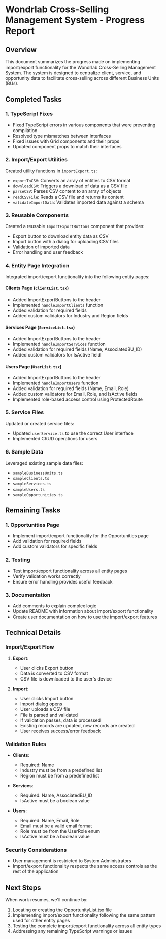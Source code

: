 # Wondrlab Cross-Selling Management System - Progress Report

## Overview
This document summarizes the progress made on implementing import/export functionality for the Wondrlab Cross-Selling Management System. The system is designed to centralize client, service, and opportunity data to facilitate cross-selling across different Business Units (BUs).

## Completed Tasks

### 1. TypeScript Fixes
- Fixed TypeScript errors in various components that were preventing compilation
- Resolved type mismatches between interfaces
- Fixed issues with Grid components and their props
- Updated component props to match their interfaces

### 2. Import/Export Utilities
Created utility functions in `importExport.ts`:
- `exportToCSV`: Converts an array of entities to CSV format
- `downloadCSV`: Triggers a download of data as a CSV file
- `parseCSV`: Parses CSV content to an array of objects
- `readCSVFile`: Reads a CSV file and returns its content
- `validateImportData`: Validates imported data against a schema

### 3. Reusable Components
Created a reusable `ImportExportButtons` component that provides:
- Export button to download entity data as CSV
- Import button with a dialog for uploading CSV files
- Validation of imported data
- Error handling and user feedback

### 4. Entity Page Integration
Integrated import/export functionality into the following entity pages:

#### Clients Page (`ClientList.tsx`)
- Added ImportExportButtons to the header
- Implemented `handleImportClients` function
- Added validation for required fields
- Added custom validators for Industry and Region fields

#### Services Page (`ServiceList.tsx`)
- Added ImportExportButtons to the header
- Implemented `handleImportServices` function
- Added validation for required fields (Name, AssociatedBU_ID)
- Added custom validators for IsActive field

#### Users Page (`UserList.tsx`)
- Added ImportExportButtons to the header
- Implemented `handleImportUsers` function
- Added validation for required fields (Name, Email, Role)
- Added custom validators for Email, Role, and IsActive fields
- Implemented role-based access control using ProtectedRoute

### 5. Service Files
Updated or created service files:
- Updated `userService.ts` to use the correct User interface
- Implemented CRUD operations for users

### 6. Sample Data
Leveraged existing sample data files:
- `sampleBusinessUnits.ts`
- `sampleClients.ts`
- `sampleServices.ts`
- `sampleUsers.ts`
- `sampleOpportunities.ts`

## Remaining Tasks

### 1. Opportunities Page
- Implement import/export functionality for the Opportunities page
- Add validation for required fields
- Add custom validators for specific fields

### 2. Testing
- Test import/export functionality across all entity pages
- Verify validation works correctly
- Ensure error handling provides useful feedback

### 3. Documentation
- Add comments to explain complex logic
- Update README with information about import/export functionality
- Create user documentation on how to use the import/export features

## Technical Details

### Import/Export Flow
1. **Export**:
   - User clicks Export button
   - Data is converted to CSV format
   - CSV file is downloaded to the user's device

2. **Import**:
   - User clicks Import button
   - Import dialog opens
   - User uploads a CSV file
   - File is parsed and validated
   - If validation passes, data is processed
   - Existing records are updated, new records are created
   - User receives success/error feedback

### Validation Rules
- **Clients**:
  - Required: Name
  - Industry must be from a predefined list
  - Region must be from a predefined list

- **Services**:
  - Required: Name, AssociatedBU_ID
  - IsActive must be a boolean value

- **Users**:
  - Required: Name, Email, Role
  - Email must be a valid email format
  - Role must be from the UserRole enum
  - IsActive must be a boolean value

### Security Considerations
- User management is restricted to System Administrators
- Import/export functionality respects the same access controls as the rest of the application

## Next Steps
When work resumes, we'll continue by:
1. Locating or creating the OpportunityList.tsx file
2. Implementing import/export functionality following the same pattern used for other entity pages
3. Testing the complete import/export functionality across all entity types
4. Addressing any remaining TypeScript warnings or issues
